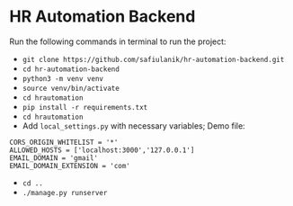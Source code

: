 HR Automation Backend
=====================

Run the following commands in terminal to run the project:

 - `git clone https://github.com/safiulanik/hr-automation-backend.git`
 - `cd hr-automation-backend`
 - `python3 -m venv venv`
 - `source venv/bin/activate`
 - `cd hrautomation`
 - `pip install -r requirements.txt`
 - `cd hrautomation`
 - Add `local_settings.py` with necessary variables; Demo file:

 ```
 CORS_ORIGIN_WHITELIST = '*'
 ALLOWED_HOSTS = ['localhost:3000','127.0.0.1']
 EMAIL_DOMAIN = 'gmail'
 EMAIL_DOMAIN_EXTENSION = 'com'

 ```

 - `cd ..`
 - `./manage.py runserver`
